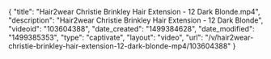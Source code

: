 {
    "title": "Hair2wear Christie Brinkley Hair Extension - 12 Dark Blonde.mp4",
    "description": "Hair2wear Christie Brinkley Hair Extension - 12 Dark Blonde",
    "videoid": "103604388",
    "date_created": "1499384628",
    "date_modified": "1499385353",
    "type": "captivate",
    "layout": "video",
    "url": "\/v\/hair2wear-christie-brinkley-hair-extension-12-dark-blonde-mp4\/103604388"
}